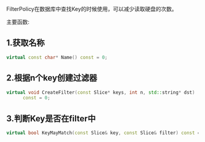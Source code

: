 FilterPolicy在数据库中查找Key的时候使用，可以减少读取硬盘的次数。

主要函数:

## 1.获取名称
```cpp
virtual const char* Name() const = 0;
```

## 2.根据n个key创建过滤器
```cpp
virtual void CreateFilter(const Slice* keys, int n, std::string* dst)
      const = 0;
```

## 3.判断Key是否在filter中
```cpp
virtual bool KeyMayMatch(const Slice& key, const Slice& filter) const = 0;
```